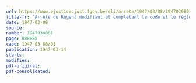 ```yaml
---
url: https://www.ejustice.just.fgov.be/eli/arrete/1947/03/08/1947030801/justel
title-fr: "Arrêté du Régent modifiant et complétant le code et le règlement général sur les taxes assimilées au timbre"
date: 1947-03-08
source:
number: 1947030801
page: 888888
case: 1947-03-08/01
publication: 1947-03-14
starts:
modifies:
pdf-original:
pdf-consolidated:
---
```



